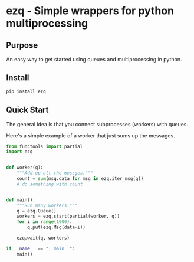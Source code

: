 # ezq - Simple wrappers for python multiprocessing

## Purpose

An easy way to get started using queues and multiprocessing in python.

## Install

```bash
pip install ezq
```

## Quick Start

The general idea is that you connect subprocesses (workers) with queues.

Here's a simple example of a worker that just sums up the messages.

```python
from functools import partial
import ezq


def worker(q):
    """Add up all the messges."""
    count = sum(msg.data for msg in ezq.iter_msg(q))
    # do something with count


def main():
    """Run many workers."""
    q = ezq.Queue()
    workers = ezq.start(partial(worker, q))
    for i in range(1000):
        q.put(ezq.Msg(data=i))

    ezq.wait(q, workers)

if __name__ == "__main__":
    main()
```
